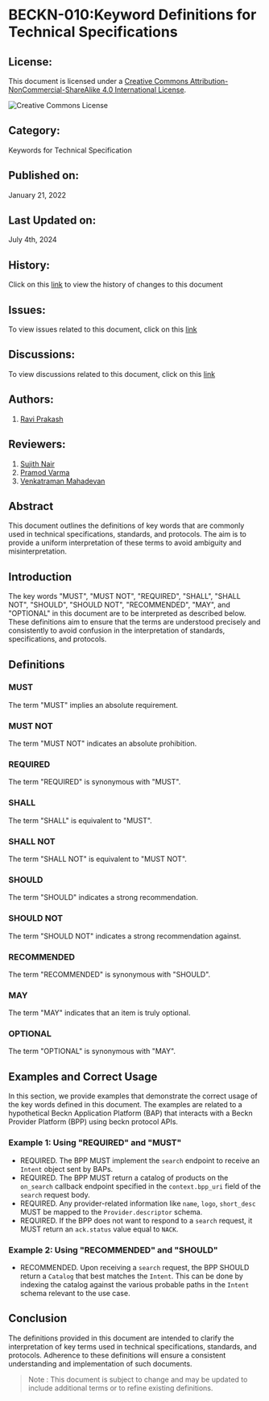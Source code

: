 # BECKN-010:Keyword Definitions for Technical Specifications

## License:
This document is licensed under a [Creative Commons Attribution-NonCommercial-ShareAlike 4.0 International License](https://creativecommons.org/licenses/by-nc-sa/4.0/).

![Creative Commons License](https://licensebuttons.net/l/by-nc-sa/4.0/88x31.png)

## Category:
Keywords for Technical Specification

## Published on:
January 21, 2022

## Last Updated on:
July 4th, 2024

## History: 
Click on this [link](https://github.com/beckn/protocol-specifications/commits/core-1.2-release/docs/BECKN-010-Keyword-Definitions-for-Technical-Specifications.md) to view the history of changes to this document

## Issues:
To view issues related to this document, click on this [link](https://github.com/beckn/protocol-specifications/issues?q=is%3Aissue+label%3ABECKN-010)

## Discussions:
To view discussions related to this document, click on this [link](https://github.com/beckn/protocol-specifications/discussions?discussions_q=label%3ABECKN-010)

## Authors:
1. [Ravi Prakash](https://github.com/ravi-prakash-v)

## Reviewers:
1. [Sujith Nair](https://github.com/sjthnrk)
2. [Pramod Varma](https://github.com/pramodkvarma)
3. [Venkatraman Mahadevan](https://github.com/venkatramanm)


## Abstract

This document outlines the definitions of key words that are commonly used in technical specifications, standards, and protocols. The aim is to provide a uniform interpretation of these terms to avoid ambiguity and misinterpretation.

## Introduction

The key words "MUST", "MUST NOT", "REQUIRED", "SHALL", "SHALL NOT", "SHOULD", "SHOULD NOT", "RECOMMENDED", "MAY", and "OPTIONAL" in this document are to be interpreted as described below. These definitions aim to ensure that the terms are understood precisely and consistently to avoid confusion in the interpretation of standards, specifications, and protocols.

## Definitions

### MUST

The term "MUST" implies an absolute requirement.

### MUST NOT

The term "MUST NOT" indicates an absolute prohibition.

### REQUIRED

The term "REQUIRED" is synonymous with "MUST".

### SHALL

The term "SHALL" is equivalent to "MUST".

### SHALL NOT

The term "SHALL NOT" is equivalent to "MUST NOT".

### SHOULD

The term "SHOULD" indicates a strong recommendation.

### SHOULD NOT

The term "SHOULD NOT" indicates a strong recommendation against.

### RECOMMENDED

The term "RECOMMENDED" is synonymous with "SHOULD".

### MAY

The term "MAY" indicates that an item is truly optional.

### OPTIONAL

The term "OPTIONAL" is synonymous with "MAY".

## Examples and Correct Usage

In this section, we provide examples that demonstrate the correct usage of the key words defined in this document. The examples are related to a hypothetical Beckn Application Platform (BAP) that interacts with a Beckn Provider Platform (BPP) using beckn protocol APIs.

### Example 1: Using "REQUIRED" and "MUST"

- REQUIRED. The BPP MUST implement the `search` endpoint to receive an `Intent` object sent by BAPs.
- REQUIRED. The BPP MUST return a catalog of products on the `on_search` callback endpoint specified in the `context.bpp_uri` field of the `search` request body.
- REQUIRED. Any provider-related information like `name`, `logo`, `short_desc` MUST be mapped to the `Provider.descriptor` schema.
- REQUIRED. If the BPP does not want to respond to a `search` request, it MUST return an `ack.status` value equal to `NACK`.

### Example 2: Using "RECOMMENDED" and "SHOULD"
- RECOMMENDED. Upon receiving a `search` request, the BPP SHOULD return a `Catalog` that best matches the `Intent`. This can be done by indexing the catalog against the various probable paths in the `Intent` schema relevant to the use case.

## Conclusion

The definitions provided in this document are intended to clarify the interpretation of key terms used in technical specifications, standards, and protocols. Adherence to these definitions will ensure a consistent understanding and implementation of such documents.

> Note : This document is subject to change and may be updated to include additional terms or to refine existing definitions.


